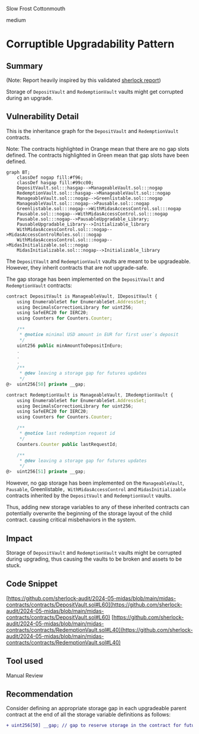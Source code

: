 Slow Frost Cottonmouth

medium

# Corruptible Upgradability Pattern

## Summary

(Note: Report heavily inspired by this validated [sherlock report](https://github.com/sherlock-audit/2022-09-notional-judging/issues/64))

Storage of `DepositVault` and `RedemptionVault` vaults might get corrupted during an upgrade.

## Vulnerability Detail

This is the inheritance graph for the `DepositVault` and `RedemptionVault` contracts.

Note: The contracts highlighted in Orange mean that there are no gap slots defined. The contracts highlighted in Green mean that gap slots have been defined.

```mermaid
graph BT;
	classDef nogap fill:#f96;
	classDef hasgap fill:#99cc00;
    DepositVault.sol:::hasgap-->ManageableVault.sol:::nogap
    RedemptionVault.sol:::hasgap-->ManageableVault.sol:::nogap
    ManageableVault.sol:::nogap-->Greenlistable.sol:::nogap
    ManageableVault.sol:::nogap-->Pausable.sol:::nogap
    Greenlistable.sol:::nogap-->WithMidasAccessControl.sol:::nogap
    Pausable.sol:::nogap-->WithMidasAccessControl.sol:::nogap
    Pausable.sol:::nogap-->PausableUpgradable_Library;
    PausableUpgradable_Library-->Initializable_library
    WithMidasAccessControl.sol:::nogap-->MidasAccessControlRoles.sol:::nogap
    WithMidasAccessControl.sol:::nogap-->MidasInitializable.sol:::nogap
    MidasInitializable.sol:::nogap-->Initializable_library
```

The `DepositVault` and `RedemptionVault` vaults are meant to be upgradeable. However, they inherit contracts that are not upgrade-safe.

The gap storage has been implemented on the `DepositVault` and `RedemptionVault` contracts:

```javascript
contract DepositVault is ManageableVault, IDepositVault {
    using EnumerableSet for EnumerableSet.AddressSet;
    using DecimalsCorrectionLibrary for uint256;
    using SafeERC20 for IERC20;
    using Counters for Counters.Counter;

    /**
     * @notice minimal USD amount in EUR for first user`s deposit
     */
    uint256 public minAmountToDepositInEuro;
    .
    .
    .
    /**
     * @dev leaving a storage gap for futures updates
     */
@>  uint256[50] private __gap;
```

```javascript
contract RedemptionVault is ManageableVault, IRedemptionVault {
    using EnumerableSet for EnumerableSet.AddressSet;
    using DecimalsCorrectionLibrary for uint256;
    using SafeERC20 for IERC20;
    using Counters for Counters.Counter;

    /**
     * @notice last redemption request id
     */
    Counters.Counter public lastRequestId;

    /**
     * @dev leaving a storage gap for futures updates
     */
@>  uint256[51] private __gap;
```

However, no gap storage has been implemented on the `ManageableVault`, `Pausable`, Greenlistable`, WithMidasAccessControl` and `MidasInitializable` contracts inherited by the `DepositVault` and `RedemptionVault` vaults.

Thus, adding new storage variables to any of these inherited contracts can potentially overwrite the beginning of the storage layout of the child contract. causing critical misbehaviors in the system.

## Impact

Storage of `DepositVault` and `RedemptionVault` vaults might be corrupted during upgrading, thus causing the vaults to be broken and assets to be stuck.

## Code Snippet

[https://github.com/sherlock-audit/2024-05-midas/blob/main/midas-contracts/contracts/DepositVault.sol#L60](https://github.com/sherlock-audit/2024-05-midas/blob/main/midas-contracts/contracts/DepositVault.sol#L60)
[https://github.com/sherlock-audit/2024-05-midas/blob/main/midas-contracts/contracts/RedemptionVault.sol#L40](https://github.com/sherlock-audit/2024-05-midas/blob/main/midas-contracts/contracts/RedemptionVault.sol#L40)

## Tool used

Manual Review

## Recommendation

Consider defining an appropriate storage gap in each upgradeable parent contract at the end of all the storage variable definitions as follows:

```diff
+ uint256[50] __gap; // gap to reserve storage in the contract for future variable additions
```
